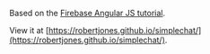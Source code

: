 Based on the [Firebase Angular JS tutorial](https://www.firebase.com/tutorial/#tutorial/angular/0).

View it at [https://robertjones.github.io/simplechat/](https://robertjones.github.io/simplechat/).
